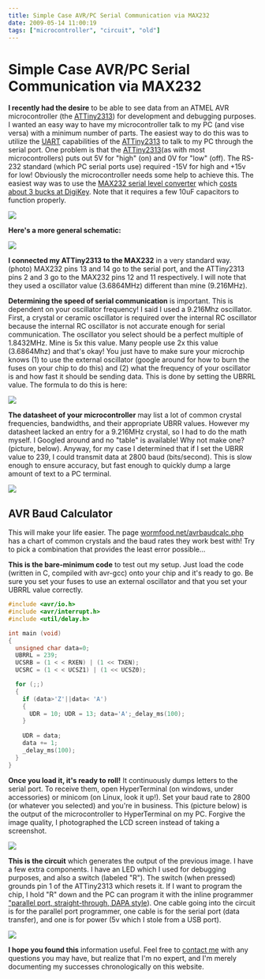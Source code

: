 ```yaml
---
title: Simple Case AVR/PC Serial Communication via MAX232
date: 2009-05-14 11:00:19
tags: ["microcontroller", "circuit", "old"]
---
```


# Simple Case AVR/PC Serial Communication via MAX232

__I recently had the desire__ to be able to see data from an ATMEL AVR microcontroller (the [ATTiny2313](http://www.SWHarden.com/blog/images/attiny-2313.gif)) for development and debugging purposes.  I wanted an easy way to have my microcontroller talk to my PC (and vise versa) with a minimum number of parts.  The easiest way to do this was to utilize the [UART](http://en.wikipedia.org/wiki/UART) capabilities of the [ATTiny2313](http://www.SWHarden.com/blog/images/attiny-2313.gif) to talk to my PC through the serial port. One problem is that the [ATTiny2313](http://www.SWHarden.com/blog/images/attiny-2313.gif)(as with most microcontrollers) puts out 5V for "high" (on) and 0V for "low" (off).  The RS-232 standard (which PC serial ports use) required -15V for high and +15v for low!  Obviously the microcontroller needs some help to achieve this.  The easiest way was to use the [MAX232 serial level converter](http://en.wikipedia.org/wiki/MAX232) which [costs about 3 bucks at DigiKey](http://search.digikey.com/scripts/DkSearch/dksus.dll?Detail&amp;name=MAX232CPE%2B-ND). Note that it requires a few 10uF capacitors to function properly.

<div class="text-center img-border">

[![](https://swharden.com/static/2009/05/14/serialcircuit_thumb.jpg)](https://swharden.com/static/2009/05/14/serialcircuit.png)

</div>

__Here's a more general schematic:__


<div class="text-center">

![](https://swharden.com/static/2009/05/14/max232_serial_microcontroller.gif)

</div>

__I connected my ATTiny2313 to the MAX232__ in a very standard way. (photo)   MAX232 pins 13 and 14 go to the serial port, and the ATTiny2313 pins 2 and 3 go to the MAX232 pins 12 and 11 respectively.  I will note that they used a oscillator value (3.6864MHz) different than mine (9.216MHz).

__Determining the speed of serial communication__ is important.  This is dependent on your oscillator frequency!  I said I used a 9.216Mhz oscillator.  First, a crystal or ceramic oscillator is required over the internal RC oscillator because the internal RC oscillator is not accurate enough for serial communication.  The oscillator you select should be a perfect multiple of 1.8432MHz. Mine is 5x this value.  Many people use 2x this value (3.6864Mhz) and that's okay!  You just have to make sure your microchip knows (1) to use the external oscillator (google around for how to burn the fuses on your chip to do this) and (2) what the frequency of your oscillator is and how fast it should be sending data.  This is done by setting the UBRRL value.  The formula to do this is here:

<div class="text-center">

![](https://swharden.com/static/2009/05/14/ubrrformula.gif)

</div>

__The datasheet of your microcontroller__ may list a lot of common crystal frequencies, bandwidths, and their appropriate UBRR values.  However my datasheet lacked an entry for a 9.216MHz crystal, so I had to do the math myself.  I Googled around and no "table" is available!  Why not make one? (picture, below).  Anyway, for my case I determined that if I set the UBRR value to 239, I could transmit data at 2800 baud (bits/second).  This is slow enough to ensure accuracy, but fast enough to quickly dump a large amount of text to a PC terminal.

<div class="text-center">

![](https://swharden.com/static/2009/05/14/ubrr-table.gif)

</div>

## AVR Baud Calculator

This will make your life easier. The page <a href="http://www.wormfood.net/avrbaudcalc.php">wormfood.net/avrbaudcalc.php</a> has a chart of common crystals and the baud rates they work best with! Try to pick a combination that provides the least error possible...

__This is the bare-minimum code__ to test out my setup. Just load the code (written in C, compiled with avr-gcc) onto your chip and it's ready to go.  Be sure you set your fuses to use an external oscillator and that you set your UBRRL value correctly.

```c
#include <avr/io.h>  
#include <avr/interrupt.h>  
#include <util/delay.h>  

int main (void)  
{  
  unsigned char data=0;  
  UBRRL = 239;  
  UCSRB = (1 < < RXEN) | (1 << TXEN);  
  UCSRC = (1 < < UCSZ1) | (1 << UCSZ0);  

  for (;;)  
  {  
    if (data>'Z'||data< 'A')  
    {  
      UDR = 10; UDR = 13; data='A';_delay_ms(100);  
    }  
    
    UDR = data;  
    data += 1;  
    _delay_ms(100);  
  }  
}  
```

__Once you load it, it's ready to roll!__  It continuously dumps letters to the serial port.  To receive them, open HyperTerminal (on windows, under accessories) or minicom (on Linux, look it up!).  Set your baud rate to 2800 (or whatever you selected) and you're in business.  This (picture below) is the output of the microcontroller to HyperTerminal on my PC.  Forgive the image quality, I photographed the LCD screen instead of taking a screenshot.

<div class="text-center img-border">

[![](https://swharden.com/static/2009/05/14/avr_serial_console_thumb.jpg)](https://swharden.com/static/2009/05/14/avr_serial_console.jpg)

</div>

__This is the circuit__ which generates the output of the previous image.  I have a few extra components.  I have an LED which I used for debugging purposes, and also a switch (labeled "R").  The switch (when pressed) grounds pin 1 of the ATTiny2313 which resets it.  If I want to program the chip, I hold "R" down and the PC can program it with the inline programmer ["parallel port, straight-through, DAPA style](https://wikis.mit.edu/confluence/download/attachments/20512/dapa.png)).  One cable going into the circuit is for the parallel port programmer, one cable is for the serial port (data transfer), and one is for power (5v which I stole from a USB port).

<div class="text-center img-border">

[![](https://swharden.com/static/2009/05/14/avr_max232_thumb.jpg)](https://swharden.com/static/2009/05/14/avr_max232.jpg)

</div>

__I hope you found this__ information useful.  Feel free to [contact me](http://www.swharden.com/blog/send-scott-a-message/) with any questions you may have, but realize that I'm no expert, and I'm merely documenting my successes chronologically on this website.